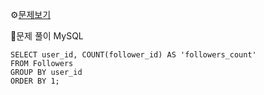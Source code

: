 ⚙[문제보기](https://leetcode.com/problems/find-followers-count/description/)



🔎문제 풀이
MySQL
```MySQL
SELECT user_id, COUNT(follower_id) AS 'followers_count'
FROM Followers
GROUP BY user_id
ORDER BY 1;
```
